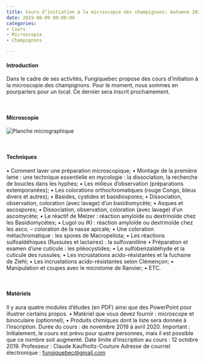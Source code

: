 ```yaml
---
title: Cours d’initiation à la microscopie des champignons; Automne 2019
date: 2019-06-09 00:00:00
categories: 
- Cours
- Microscopie
- Champignons

---
```


#### Introduction
Dans le cadre de ses activités, Fungiquebec propose des cours d’initiation à la microscopie des champignons. Pour le moment, nous sommes en pourparlers pour un local. Ce dernier sera inscrit prochainement.
<p>&nbsp; </p>


#### Microscopie
![Planche micrographique](https://live.staticflickr.com/4709/39687211041_afaefa918b.jpg "Figure 1. Planche micrographique de Scutellinia pennsylvanica (Seaver) Denison")
<p>&nbsp; </p>


#### Techniques
•	Comment laver une préparation microscopique;
•	Montage de la première lame : une technique essentielle en mycologie : la dissociation; la recherche de boucles dans les hyphes;
•	Les milieux d’observation (préparations extemporanées);
•	Les colorations orthochromatiques (rouge Congo, bleus divers et autres);
•	Basides, cystides et basidiospores;
•	Dissociation, observation, coloration (avec lavage) d’un basidiomycète;
•	Asques et ascospores;
•	Dissociation, observation, coloration (avec lavage) d’un ascomycète;
•	Le réactif de Melzer : réaction amyloïde ou dextrinoïde chez les Basidiomycètes;
•	Lugol ou IKI : réaction amyloïde ou dextrinoïde chez les asco. – coloration de la nasse apicale;
•	Une coloration métachromatique : les spores de Macropeliota;
•	Les réactions sulfoaldéhiques (Russules et lactaires) : la sulfovanilline
•	Préparation et examen d’une cuticule : les piléocystides;
•	Le sulfobenzaldéhyde et la cuticule des russules;
•	Les incrustations acido-résistantes et la fuchsine de Ziehl;
•	Les incrustations acido-résistantes selon Clémençon;
•	Manipulation et coupes avec le microtome de Ranvier;
•	ETC.
<p>&nbsp; </p>


#### Matériels
Il y aura quatre modules d’études (en PDF) ainsi que des PowerPoint pour illustrer certains propos.
•	Matériel que vous devez fournir : microscope et binoculaire (optionnel);
•	Produits chimiques dont la liste sera donnée à l’inscription.
Durée du cours : de novembre 2019 à avril 2020.
Important : Initialement, le cours est prévu pour quatre personnes, mais il est possible que ce nombre soit augmenté.
Date limite d’inscription au cours : 12 octobre 2019.
Professeur : Claude Kaufholtz-Couture
Adresse de courriel électronique : fungiquebec@gmail.com
